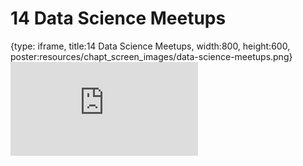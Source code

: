 # 14 Data Science Meetups
 
{type: iframe, title:14 Data Science Meetups, width:800, height:600, poster:resources/chapt_screen_images/data-science-meetups.png}
![](https://datatrail-jhu.github.io/11_dsjob/no_toc/data-science-meetups.html)
 

 
